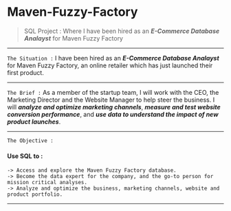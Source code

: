 # Maven-Fuzzy-Factory
>SQL Project : Where I have been hired as an ***E-Commerce Database Analayst*** for Maven Fuzzy Factory
___
`The Situation :` I have been hired as an ***E-Commerce Database Analayst*** for Maven Fuzzy Factory, an online retailer which has just launched their first product.
___
`The Brief :` As a member of the startup team, I will work with the CEO, the Marketing Director and the Website Manager to help steer the business.
I will ***analyze and optimize marketing channels***, ***measure and test website conversion performance***, and ***use data to understand the impact of new product launches***.

___
`The Objective :` 
#### Use SQL to :
```
-> Access and explore the Maven Fuzzy Factory database.
-> Become the data expert for the company, and the go-to person for mission critical analyses.
-> Analyze and optimize the business, marketing channels, website and product portfolio.
```
___
